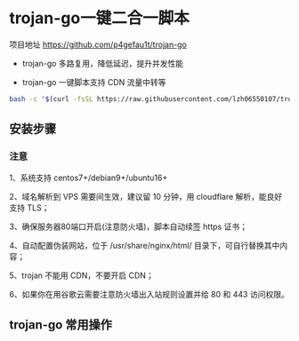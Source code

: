 # trojan-go一键二合一脚本

项目地址 https://github.com/p4gefau1t/trojan-go

- trojan-go 多路复用，降低延迟，提升并发性能

- trojan-go 一键脚本支持 CDN 流量中转等

```bash
bash -c "$(curl -fsSL https://raw.githubusercontent.com/lzh06550107/trojan-go-comment/master/install/trojan-go_install.sh)"
```

## 安装步骤

### 注意

1、系统支持 centos7+/debian9+/ubuntu16+

2、域名解析到 VPS 需要间生效，建议留 10 分钟，用 cloudflare 解析，能良好支持 TLS；

3、确保服务器80端口开启(注意防火墙)，脚本自动续签 https 证书；

4、自动配置伪装网站，位于 /usr/share/nginx/html/ 目录下，可自行替换其中内容；

5、trojan 不能用 CDN，不要开启 CDN；

6、如果你在用谷歌云需要注意防火墙出入站规则设置并给 80 和 443 访问权限。

## trojan-go 常用操作


